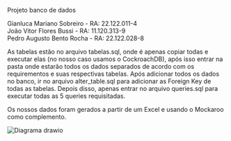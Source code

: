 Projeto banco de dados 

Gianluca Mariano Sobreiro - RA: 22.122.011-4
<br>
João Vitor Flores Bussi - RA: 11.120.313-9
<br>
Pedro Augusto Bento Rocha - RA: 22.122.028-8

As tabelas estão no arquivo tabelas.sql, onde é apenas copiar todas e executar elas (no nosso caso usamos o CockroachDB), após isso entrar na pasta onde estarão todos os dados separados de acordo com os requirementos e suas respectivas tabelas. Após adicionar todos os dados no banco, ir no arquivo alter_table.sql para adicionar as Foreign Key de todas as tabelas. Depois disso, apenas entrar no arquivo queries.sql para executar todas as 5 queries requisitadas.

Os nossos dados foram gerados a partir de um Excel e usando o Mockaroo como complemento.

![Diagrama drawio](https://github.com/PedroRocha03/proj_banco_de_dados/assets/161655186/8d935deb-b527-4cae-8d94-37513588c9ca)
